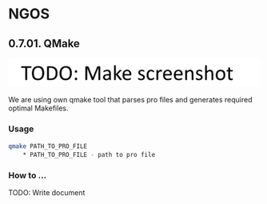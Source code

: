 NGOS
====

0.7.01. QMake
-------------

<p align="center">
    <img src="https://github.com/Gris87/ngos/blob/master/tools/qt/qmake/Screenshot.png?raw=true" alt="Screenshot"/>
</p>

We are using own qmake tool that parses pro files and generates required optimal Makefiles.

### Usage

```sh
qmake PATH_TO_PRO_FILE
    * PATH_TO_PRO_FILE - path to pro file
```

### How to ...

TODO: Write document
